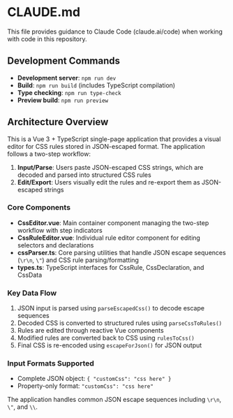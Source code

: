 # CLAUDE.md

This file provides guidance to Claude Code (claude.ai/code) when working with code in this repository.

## Development Commands

- **Development server**: `npm run dev`
- **Build**: `npm run build` (includes TypeScript compilation)
- **Type checking**: `npm run type-check`
- **Preview build**: `npm run preview`

## Architecture Overview

This is a Vue 3 + TypeScript single-page application that provides a visual editor for CSS rules stored in JSON-escaped format. The application follows a two-step workflow:

1. **Input/Parse**: Users paste JSON-escaped CSS strings, which are decoded and parsed into structured CSS rules
2. **Edit/Export**: Users visually edit the rules and re-export them as JSON-escaped strings

### Core Components

- **CssEditor.vue**: Main container component managing the two-step workflow with step indicators
- **CssRuleEditor.vue**: Individual rule editor component for editing selectors and declarations
- **cssParser.ts**: Core parsing utilities that handle JSON escape sequences (`\r\n`, `\"`) and CSS rule parsing/formatting
- **types.ts**: TypeScript interfaces for CssRule, CssDeclaration, and CssData

### Key Data Flow

1. JSON input is parsed using `parseEscapedCss()` to decode escape sequences
2. Decoded CSS is converted to structured rules using `parseCssToRules()`
3. Rules are edited through reactive Vue components
4. Modified rules are converted back to CSS using `rulesToCss()`
5. Final CSS is re-encoded using `escapeForJson()` for JSON output

### Input Formats Supported

- Complete JSON object: `{ "customCss": "css here" }`
- Property-only format: `"customCss": "css here"`

The application handles common JSON escape sequences including `\r\n`, `\"`, and `\\`.